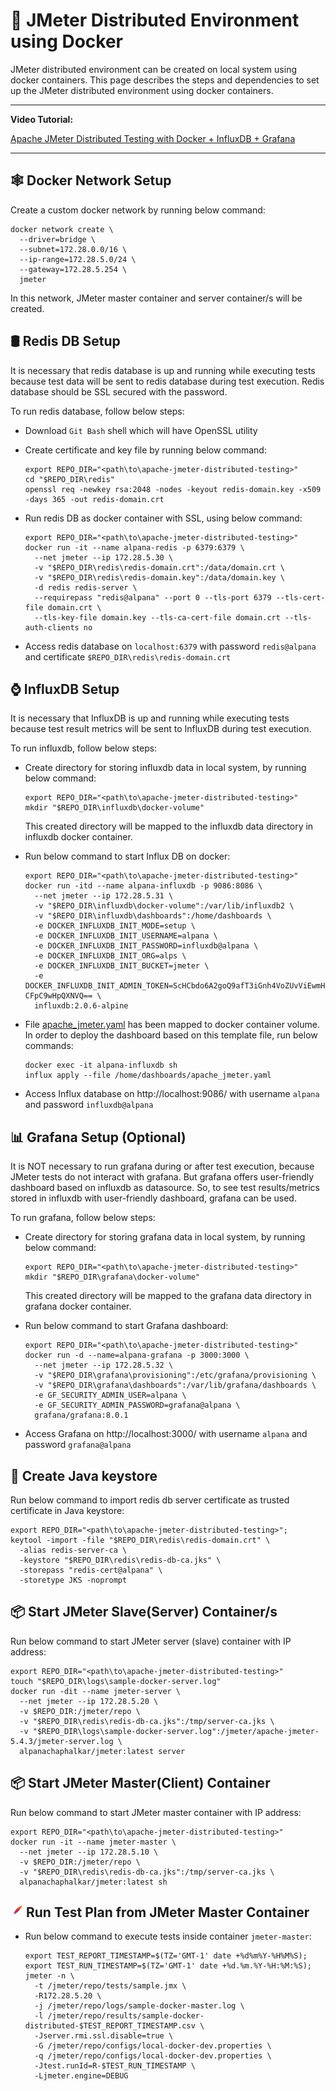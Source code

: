# :ship: JMeter Distributed Environment using Docker
JMeter distributed environment can be created on local system using docker containers. 
This page describes the steps and dependencies to set up the JMeter distributed environment using docker containers. 

---
**Video Tutorial:**

[Apache JMeter Distributed Testing with Docker + InfluxDB + Grafana](https://youtube.com/playlist?list=PLm9ZfKz5SwIi5WgXkSFjgbiMYAA_EmHiV)

---


## :spider_web: Docker Network Setup
Create a custom docker network by running below command:
```shell
docker network create \
  --driver=bridge \
  --subnet=172.28.0.0/16 \
  --ip-range=172.28.5.0/24 \
  --gateway=172.28.5.254 \
  jmeter
```
In this network, JMeter master container and server container/s will be created.

## :oil_drum: Redis DB Setup
It is necessary that redis database is up and running while executing tests because test data will be sent to redis database during test execution.
Redis database should be SSL secured with the password.

To run redis database, follow below steps:
* Download `Git Bash` shell which will have OpenSSL utility

* Create certificate and key file by running below command:
  ```shell
  export REPO_DIR="<path\to\apache-jmeter-distributed-testing>"
  cd "$REPO_DIR\redis"
  openssl req -newkey rsa:2048 -nodes -keyout redis-domain.key -x509 -days 365 -out redis-domain.crt
  ```

* Run redis DB as docker container with SSL, using below command:
  ```shell
  export REPO_DIR="<path\to\apache-jmeter-distributed-testing>"
  docker run -it --name alpana-redis -p 6379:6379 \
    --net jmeter --ip 172.28.5.30 \
    -v "$REPO_DIR\redis\redis-domain.crt":/data/domain.crt \
    -v "$REPO_DIR\redis\redis-domain.key":/data/domain.key \
    -d redis redis-server \
    --requirepass "redis@alpana" --port 0 --tls-port 6379 --tls-cert-file domain.crt \
    --tls-key-file domain.key --tls-ca-cert-file domain.crt --tls-auth-clients no
  ```

* Access redis database on `localhost:6379` with password `redis@alpana` and certificate `$REPO_DIR\redis\redis-domain.crt`

## :watch: InfluxDB Setup
It is necessary that InfluxDB is up and running while executing tests because test result metrics will be sent to InfluxDB during test execution.

To run influxdb, follow below steps:
* Create directory for storing influxdb data in local system, by running below command:
  ```shell
  export REPO_DIR="<path\to\apache-jmeter-distributed-testing>"
  mkdir "$REPO_DIR\influxdb\docker-volume"
  ```
  This created directory will be mapped to the influxdb data directory in influxdb docker container.

* Run below command to start Influx DB on docker:
  ```shell
  export REPO_DIR="<path\to\apache-jmeter-distributed-testing>"
  docker run -itd --name alpana-influxdb -p 9086:8086 \
    --net jmeter --ip 172.28.5.31 \
    -v "$REPO_DIR\influxdb\docker-volume":/var/lib/influxdb2 \
    -v "$REPO_DIR\influxdb\dashboards":/home/dashboards \
    -e DOCKER_INFLUXDB_INIT_MODE=setup \
    -e DOCKER_INFLUXDB_INIT_USERNAME=alpana \
    -e DOCKER_INFLUXDB_INIT_PASSWORD=influxdb@alpana \
    -e DOCKER_INFLUXDB_INIT_ORG=alps \
    -e DOCKER_INFLUXDB_INIT_BUCKET=jmeter \
    -e DOCKER_INFLUXDB_INIT_ADMIN_TOKEN=ScHCbdo6A2goQ9afT3iGnh4VoZUvViEwmH8dpcGWm45B2mfAN2n1EM33oG5otv2cCTvkiO92-CFpC9wHpQXNVQ== \
    influxdb:2.0.6-alpine
  ```

* File [apache_jmeter.yaml](./influxdb/dashboards/apache_jmeter.yaml) has been mapped to docker container volume. In order to deploy
  the dashboard based on this template file, run below commands:
  ```shell
  docker exec -it alpana-influxdb sh
  influx apply --file /home/dashboards/apache_jmeter.yaml
  ```

* Access Influx database on http://localhost:9086/ with username `alpana` and password `influxdb@alpana`

## :bar_chart: Grafana Setup (Optional)
It is NOT necessary to run grafana during or after test execution, because JMeter tests do not interact with grafana.
But grafana offers user-friendly dashboard based on influxdb as datasource. 
So, to see test results/metrics stored in influxdb with user-friendly dashboard, grafana can be used.

To run grafana, follow below steps:
* Create directory for storing grafana data in local system, by running below command:
  ```shell
  export REPO_DIR="<path\to\apache-jmeter-distributed-testing>"
  mkdir "$REPO_DIR\grafana\docker-volume"
  ```
  This created directory will be mapped to the grafana data directory in grafana docker container.

* Run below command to start Grafana dashboard:
  ```shell
  export REPO_DIR="<path\to\apache-jmeter-distributed-testing>"
  docker run -d --name=alpana-grafana -p 3000:3000 \
    --net jmeter --ip 172.28.5.32 \
    -v "$REPO_DIR\grafana\provisioning":/etc/grafana/provisioning \
    -v "$REPO_DIR\grafana\dashboards":/var/lib/grafana/dashboards \
    -e GF_SECURITY_ADMIN_USER=alpana \
    -e GF_SECURITY_ADMIN_PASSWORD=grafana@alpana \
    grafana/grafana:8.0.1
  ```

* Access Grafana on http://localhost:3000/ with username `alpana` and password `grafana@alpana`

## :closed_lock_with_key: Create Java keystore
Run below command to import redis db server certificate as trusted certificate in Java keystore:
```shell
export REPO_DIR="<path\to\apache-jmeter-distributed-testing>";
keytool -import -file "$REPO_DIR\redis\redis-domain.crt" \
  -alias redis-server-ca \
  -keystore "$REPO_DIR\redis\redis-db-ca.jks" \
  -storepass "redis-cert@alpana" \
  -storetype JKS -noprompt
```

## :package: Start JMeter Slave(Server) Container/s
Run below command to start JMeter server (slave) container with IP address:
```shell
export REPO_DIR="<path\to\apache-jmeter-distributed-testing>"
touch "$REPO_DIR\logs\sample-docker-server.log"
docker run -dit --name jmeter-server \
  --net jmeter --ip 172.28.5.20 \
  -v $REPO_DIR:/jmeter/repo \
  -v "$REPO_DIR\redis\redis-db-ca.jks":/tmp/server-ca.jks \
  -v "$REPO_DIR\logs\sample-docker-server.log":/jmeter/apache-jmeter-5.4.3/jmeter-server.log \
  alpanachaphalkar/jmeter:latest server
```

## :package: Start JMeter Master(Client) Container
Run below command to start JMeter master container with IP address:
```shell
export REPO_DIR="<path\to\apache-jmeter-distributed-testing>"
docker run -it --name jmeter-master \
  --net jmeter --ip 172.28.5.10 \
  -v $REPO_DIR:/jmeter/repo \
  -v "$REPO_DIR\redis\redis-db-ca.jks":/tmp/server-ca.jks \
  alpanachaphalkar/jmeter:latest sh
```

## <img src="./icons/jmeter.svg" alt= “jmeter” width="20" height="20"> Run Test Plan from JMeter Master Container
* Run below command to execute tests inside container `jmeter-master`:
  ```shell
  export TEST_REPORT_TIMESTAMP=$(TZ='GMT-1' date +%d%m%Y-%H%M%S);
  export TEST_RUN_TIMESTAMP=$(TZ='GMT-1' date +%d.%m.%Y-%H:%M:%S);
  jmeter -n \
    -t /jmeter/repo/tests/sample.jmx \
    -R172.28.5.20 \
    -j /jmeter/repo/logs/sample-docker-master.log \
    -l /jmeter/repo/results/sample-docker-distributed-$TEST_REPORT_TIMESTAMP.csv \
    -Jserver.rmi.ssl.disable=true \
    -G /jmeter/repo/configs/local-docker-dev.properties \
    -q /jmeter/repo/configs/local-docker-dev.properties \
    -Jtest.runId=R-$TEST_RUN_TIMESTAMP \
    -Ljmeter.engine=DEBUG
  ```